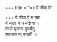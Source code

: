 +++
title = "०४ ये जीवा ये"

+++
ये जीवा ये च मृता  
ये जाता ये च यज्ञियाः ।  
तेभ्यो घृतस्य कुल्यैतु  
शतधारा व्य् उन्दती ॥